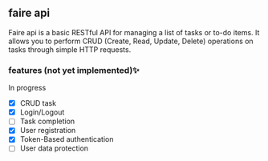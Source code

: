 ## faire api

Faire api is a basic RESTful API for managing a list of tasks or to-do items. It allows you to perform CRUD (Create, Read, Update, Delete) operations on tasks through simple HTTP requests.

### features (not yet implemented)✨

In progress

- [x] CRUD task
- [x] Login/Logout
- [ ] Task completion
- [x] User registration
- [x] Token-Based authentication
- [ ] User data protection
